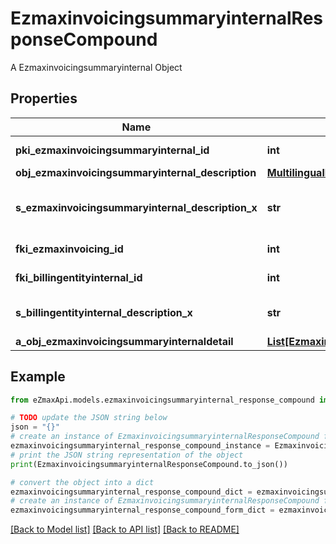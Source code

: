 # EzmaxinvoicingsummaryinternalResponseCompound

A Ezmaxinvoicingsummaryinternal Object

## Properties

Name | Type | Description | Notes
------------ | ------------- | ------------- | -------------
**pki_ezmaxinvoicingsummaryinternal_id** | **int** | The unique ID of the Ezmaxinvoicingsummaryinternal | [optional] 
**obj_ezmaxinvoicingsummaryinternal_description** | [**MultilingualEzmaxinvoicingsummaryinternalDescription**](MultilingualEzmaxinvoicingsummaryinternalDescription.md) |  | 
**s_ezmaxinvoicingsummaryinternal_description_x** | **str** | The Ezmaxinvoicingsummaryinternal description in the language of the requester | 
**fki_ezmaxinvoicing_id** | **int** | The unique ID of the Ezmaxinvoicing | [optional] 
**fki_billingentityinternal_id** | **int** | The unique ID of the Billingentityinternal. | 
**s_billingentityinternal_description_x** | **str** | The description of the Billingentityinternal in the language of the requester | 
**a_obj_ezmaxinvoicingsummaryinternaldetail** | [**List[EzmaxinvoicingsummaryinternaldetailResponseCompound]**](EzmaxinvoicingsummaryinternaldetailResponseCompound.md) |  | 

## Example

```python
from eZmaxApi.models.ezmaxinvoicingsummaryinternal_response_compound import EzmaxinvoicingsummaryinternalResponseCompound

# TODO update the JSON string below
json = "{}"
# create an instance of EzmaxinvoicingsummaryinternalResponseCompound from a JSON string
ezmaxinvoicingsummaryinternal_response_compound_instance = EzmaxinvoicingsummaryinternalResponseCompound.from_json(json)
# print the JSON string representation of the object
print(EzmaxinvoicingsummaryinternalResponseCompound.to_json())

# convert the object into a dict
ezmaxinvoicingsummaryinternal_response_compound_dict = ezmaxinvoicingsummaryinternal_response_compound_instance.to_dict()
# create an instance of EzmaxinvoicingsummaryinternalResponseCompound from a dict
ezmaxinvoicingsummaryinternal_response_compound_form_dict = ezmaxinvoicingsummaryinternal_response_compound.from_dict(ezmaxinvoicingsummaryinternal_response_compound_dict)
```
[[Back to Model list]](../README.md#documentation-for-models) [[Back to API list]](../README.md#documentation-for-api-endpoints) [[Back to README]](../README.md)


